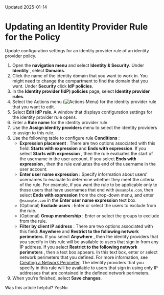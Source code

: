 Updated 2025-01-14
# Updating an Identity Provider Rule for the Policy
Update configuration settings for an identity provider rule of an identity provider policy.
  1. Open the **navigation menu** and select **Identity & Security**. Under **Identity** , select **Domains**.
  2. Click the name of the identity domain that you want to work in. You might need to change the compartment to find the domain that you want. Under **Security** click **IdP policies**.
  3. In the **Identity provider (IdP) policies** page, select **Identity provider rules**.
  4. Select the Actions menu (![Actions Menu](https://docs.oracle.com/en-us/iaas/Content/libraries/global-images/actions-menu.png)) for the identity provider rule that you want to edit.
  5. Select **Edit IdP rule**. A window that displays configuration settings for the identity provider rule opens.
  6. Enter a **Rule name** for the identity provider rule.
  7. Use the **Assign identity providers** menu to select the identity providers to assign to this rule.
  8. Use the following table to configure rule **Conditions** :
     * **Expression placement** : There are two options associated with this field: **Starts with expression** and **Ends with expression**. If you select **Starts with expression** , then the rule evaluates the start of the username in the user account. If you select **Ends with expression** , then the rule evaluates the end of the username in the user account.
     * **Enter user name expression** : Specify information about users' usernames to evaluate to determine whether they meet the criteria of the rule. For example, if you want the rule to be applicable only to those users that have usernames that end with `@example.com`, then select **Ends with expression** from the drop-down menu, and enter `@example.com` in the **Enter user name expression** text box.
     * (Optional) **Exclude users** : Enter or select the users to exclude from the rule.
     * (Optional) **Group membership** : Enter or select the groups to exclude from the rule.
     * **Filter by client IP address** : There are two options associated with this field: **Anywhere** and **Restrict to the following network perimeters**. If you select **Anywhere** , then the identity providers that you specify in this rule will be available to users that sign in from any IP address. If you select **Restrict to the following network perimeters** , then a text box appears. In this text box, enter or select network perimeters that you defined. For more information, see [Creating a Network Perimeter](https://docs.oracle.com/en-us/iaas/Content/Identity/networkperimeters/add-network-perimeter.htm#add-network-perimeter "Create a network perimeter in an identity domain in IAM and configure it to restrict the IP addresses that users can use to sign in."). The identity providers that you specify in this rule will be available to users that sign in using only IP addresses that are contained in the defined network perimeters.
  9. When you're finished, select **Save changes**.


Was this article helpful?
YesNo

